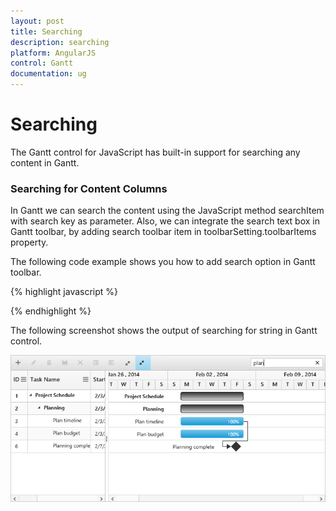 ```yaml
---
layout: post
title: Searching
description: searching
platform: AngularJS
control: Gantt
documentation: ug
---
```

# Searching

The Gantt control for JavaScript has built-in support for searching any content in Gantt.

### Searching for Content Columns

In Gantt we can search the content using the JavaScript method searchItem with search key as parameter. Also, we can integrate the search text box in Gantt toolbar, by adding search toolbar item in toolbarSetting.toolbarItems property.

The following code example shows you how to add search option in Gantt toolbar.

{% highlight javascript %}

<body ng-controller="GanttCtrl">
   <!--Add  Gantt control here-->    
   <div id="GanttContainer" ej-gantt
      //...
      e-toolbarsettings="toolbarSettings" 
      >
   </div>
  <script>
    var toolbarSettings= {
                showToolbar: true,
                toolbarItems: [
                ej.Gantt.ToolbarItems.Search, //TO FIND THE TASK
                ],
            }
    angular.module('listCtrl', ['ejangular'])
        .controller('GanttCtrl', function($scope) {
            //...
            $scope.toolbarSettings = "toolbarSettings";
        });
</script>
</body>

{% endhighlight %}

The following screenshot shows the output of searching for string in Gantt control.

![](Searching_images/Searching_img1.png)

